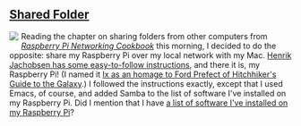 ## [Shared Folder][permalink]

<img src="/assets/images/ix-shared-folder.png" style="float: left; padding-right: 5px; padding-bottom: 5px;" /> 

Reading the chapter on sharing folders from other computers from [_Raspberry Pi Networking Cookbook_][cookbook] this morning, I decided to do the opposite: share my Raspberry Pi over my local network with my Mac. [Henrik Jachobsen has some easy-to-follow instructions][instructions], and there it is, my Raspberry Pi! (I named it [Ix as an homage to Ford Prefect of Hitchhiker's Guide to the Galaxy][ix].) I followed the instructions exactly, except that I used Emacs, of course, and added Samba to the list of software I've installed on my Raspberry Pi. Did I mention that I have [a list of software I've installed on my Raspberry Pi][software]?

[permalink]: /posts/shared-folder
[cookbook]: http://www.packtpub.com/raspberry-pi-networking-cookbook/book
[instructions]: http://blog.jachobsen.com/2013/04/29/browse-raspberry-pi-in-osx-finder-via-samba/
[ix]: http://en.wikipedia.org/wiki/Ford_Prefect_(character)
[software]: /software